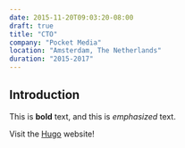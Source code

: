 ```yaml
---
date: 2015-11-20T09:03:20-08:00
draft: true
title: "CTO"
company: "Pocket Media"
location: "Amsterdam, The Netherlands"
duration: "2015-2017"
---
```

## Introduction

This is **bold** text, and this is *emphasized* text.

Visit the [Hugo](https://gohugo.io) website!